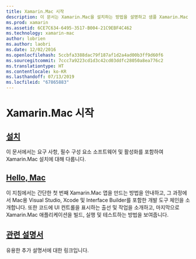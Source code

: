 ```yaml
---
title: Xamarin.Mac 시작
description: 이 문서는 Xamarin.Mac을 설치하는 방법을 설명하고 샘플 Xamarin.Mac 앱을 빌드하는 방법의 연습을 제공하는 설명서에 연결합니다.
ms.prod: xamarin
ms.assetid: 6CE7C634-6495-3517-B004-21C9EBF4C462
ms.technology: xamarin-mac
author: lobrien
ms.author: laobri
ms.date: 12/02/2016
ms.openlocfilehash: 5ccbfa3388dac79f187af1d2a4ad00b3ff9d60f6
ms.sourcegitcommit: 7ccc7a9223cd1d3c42cd03ddfc28050a8ea776c2
ms.translationtype: HT
ms.contentlocale: ko-KR
ms.lasthandoff: 07/13/2019
ms.locfileid: "67865883"
---
```

# <a name="getting-started-with-xamarinmac"></a>Xamarin.Mac 시작

## <a name="installationmacget-startedinstallationmd"></a>[설치](~/mac/get-started/installation.md)

이 문서에서는 요구 사항, 필수 구성 요소 소프트웨어 및 활성화를 포함하여 Xamarin.Mac 설치에 대해 다룹니다.

## <a name="hello-macmacget-startedhello-macmd"></a>[Hello, Mac](~/mac/get-started/hello-mac.md)

이 지침에서는 간단한 첫 번째 Xamarin.Mac 앱을 만드는 방법을 안내하고, 그 과정에서 Mac용 Visual Studio, Xcode 및 Interface Builder를 포함한 개발 도구 체인을 소개합니다. 또한 코드에 UI 컨트롤을 표시하는 출선 및 작업을 소개하고, 마지막으로 Xamarin.Mac 애플리케이션을 빌드, 실행 및 테스트하는 방법을 보여줍니다.

## <a name="related-documentationmacget-startedrelatedmd"></a>[관련 설명서](~/mac/get-started/related.md)

유용한 추가 설명서에 대한 링크입니다.
